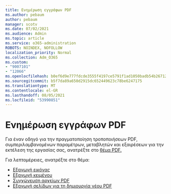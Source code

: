 ```yaml
---
title: Ενημέρωση εγγράφων PDF
ms.author: pebaum
author: pebaum
manager: scotv
ms.date: 07/02/2021
ms.audience: Admin
ms.topic: article
ms.service: o365-administration
ROBOTS: NOINDEX, NOFOLLOW
localization_priority: Normal
ms.collection: Adm_O365
ms.custom:
- "9007101"
- "12066"
ms.openlocfilehash: b0ef6d9e777fdcde3555f4197ce5791f1ad1050badb54b267129d2b1febe0e7c
ms.sourcegitcommit: b5f7da89a650d2915dc652449623c78be6247175
ms.translationtype: MT
ms.contentlocale: el-GR
ms.lasthandoff: 08/05/2021
ms.locfileid: "53990851"
---
```

# <a name="update-pdf-documents"></a>Ενημέρωση εγγράφων PDF

Για έναν οδηγό για την πραγματοποίηση τροποποιήσεων PDF, συμπεριλαμβανομένων παραμέτρων, μεταβλητών και εξαιρέσεων για την εκτέλεση της εργασίας σας, ανατρέξτε στο [θέμα PDF.](/power-automate/desktop-flows/actions-reference/pdf)

Για λεπτομέρειες, ανατρέξτε στο θέμα:

- [Εξαγωγή εικόνας](/power-automate/desktop-flows/actions-reference/pdf#pdf-actions)
- [Εξαγωγή κειμένου](/power-automate/desktop-flows/actions-reference/pdf#extracttextfrompdfaction)
- [Συγχώνευση αρχείων PDF](/power-automate/desktop-flows/actions-reference/pdf#mergefiles)
- [Εξαγωγή σελίδων για τη δημιουργία νέου PDF](/power-automate/desktop-flows/actions-reference/pdf#extractpages)
